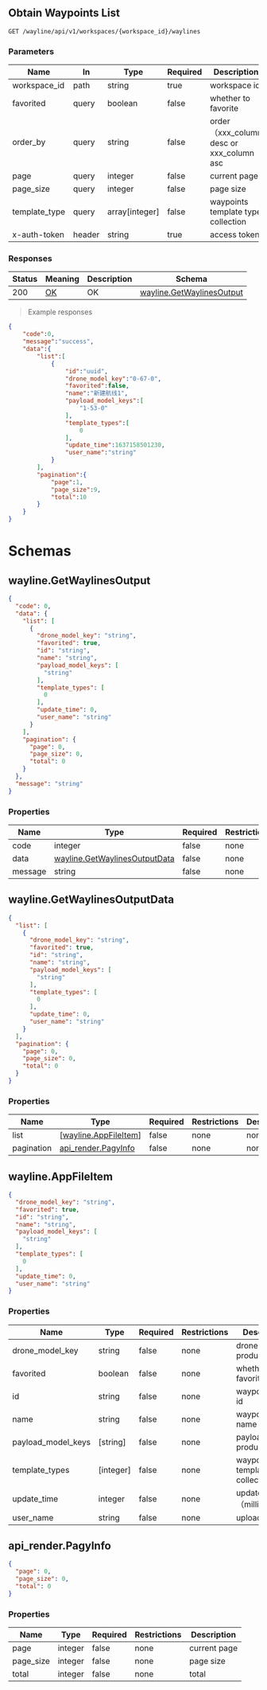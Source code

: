 ## Obtain Waypoints List

<a id="opIdwayline-get-waylines"></a>

`GET /wayline/api/v1/workspaces/{workspace_id}/waylines`

<h3 id="获取航线列表-parameters">Parameters</h3>

| Name          | In     | Type           | Required | Description                              |
| ------------- | ------ | -------------- | -------- | ---------------------------------------- |
| workspace_id  | path   | string         | true     | workspace id                             |
| favorited     | query  | boolean        | false    | whether to favorite                      |
| order_by      | query  | string         | false    | order（xxx_column desc or xxx_column asc |
| page          | query  | integer        | false    | current page                             |
| page_size     | query  | integer        | false    | page size                                |
| template_type | query  | array[integer] | false    | waypoints template type collection       |
| x-auth-token  | header | string         | true     | access token                             |



<h3 id="获取航线列表-responses">Responses</h3>

| Status | Meaning                                                 | Description | Schema                                                       |
| ------ | ------------------------------------------------------- | ----------- | ------------------------------------------------------------ |
| 200    | [OK](https://tools.ietf.org/html/rfc7231#section-6.3.1) | OK          | [wayline.GetWaylinesOutput](#schemawayline.getwaylinesoutput) |

> Example responses

```json
{
    "code":0,
    "message":"success",
    "data":{
        "list":[
            {
                "id":"uuid",
                "drone_model_key":"0-67-0",
                "favorited":false,
                "name":"新建航线1",
                "payload_model_keys":[
                    "1-53-0"
                ],
                "template_types":[
                    0
                ],
                "update_time":1637158501230,
                "user_name":"string"
            }
        ],
        "pagination":{
            "page":1,
            "page_size":9,
            "total":10
        }
    }
}
```

# Schemas

<h2 id="tocS_wayline.GetWaylinesOutput">wayline.GetWaylinesOutput</h2>

<!-- backwards compatibility -->
<a id="schemawayline.getwaylinesoutput"></a>
<a id="schema_wayline.GetWaylinesOutput"></a>
<a id="tocSwayline.getwaylinesoutput"></a>
<a id="tocswayline.getwaylinesoutput"></a>

```json
{
  "code": 0,
  "data": {
    "list": [
      {
        "drone_model_key": "string",
        "favorited": true,
        "id": "string",
        "name": "string",
        "payload_model_keys": [
          "string"
        ],
        "template_types": [
          0
        ],
        "update_time": 0,
        "user_name": "string"
      }
    ],
    "pagination": {
      "page": 0,
      "page_size": 0,
      "total": 0
    }
  },
  "message": "string"
}

```

### Properties

| Name    | Type                                                         | Required | Restrictions | Description |
| ------- | ------------------------------------------------------------ | -------- | ------------ | ----------- |
| code    | integer                                                      | false    | none         | error code  |
| data    | [wayline.GetWaylinesOutputData](#schemawayline.getwaylinesoutputdata) | false    | none         | none        |
| message | string                                                       | false    | none         | description |

<h2 id="tocS_wayline.GetWaylinesOutputData">wayline.GetWaylinesOutputData</h2>

<!-- backwards compatibility -->
<a id="schemawayline.getwaylinesoutputdata"></a>
<a id="schema_wayline.GetWaylinesOutputData"></a>
<a id="tocSwayline.getwaylinesoutputdata"></a>
<a id="tocswayline.getwaylinesoutputdata"></a>

```json
{
  "list": [
    {
      "drone_model_key": "string",
      "favorited": true,
      "id": "string",
      "name": "string",
      "payload_model_keys": [
        "string"
      ],
      "template_types": [
        0
      ],
      "update_time": 0,
      "user_name": "string"
    }
  ],
  "pagination": {
    "page": 0,
    "page_size": 0,
    "total": 0
  }
}

```

### Properties

| Name       | Type                                                | Required | Restrictions | Description |
| ---------- | --------------------------------------------------- | -------- | ------------ | ----------- |
| list       | [[wayline.AppFileItem](#schemawayline.appfileitem)] | false    | none         | none        |
| pagination | [api_render.PagyInfo](#schemaapi_render.pagyinfo)   | false    | none         | none        |

<h2 id="tocS_wayline.AppFileItem">wayline.AppFileItem</h2>

<!-- backwards compatibility -->
<a id="schemawayline.appfileitem"></a>
<a id="schema_wayline.AppFileItem"></a>
<a id="tocSwayline.appfileitem"></a>
<a id="tocswayline.appfileitem"></a>

```json
{
  "drone_model_key": "string",
  "favorited": true,
  "id": "string",
  "name": "string",
  "payload_model_keys": [
    "string"
  ],
  "template_types": [
    0
  ],
  "update_time": 0,
  "user_name": "string"
}

```

### Properties

| Name               | Type      | Required | Restrictions | Description                   |
| ------------------ | --------- | -------- | ------------ | ----------------------------- |
| drone_model_key    | string    | false    | none         | drone device product enum     |
| favorited          | boolean   | false    | none         | whether to favorite           |
| id                 | string    | false    | none         | waypoints file id             |
| name               | string    | false    | none         | waypoints file name           |
| payload_model_keys | [string]  | false    | none         | payload device product enum   |
| template_types     | [integer] | false    | none         | waypoints template collection |
| update_time        | integer   | false    | none         | update time（millisecond）    |
| user_name          | string    | false    | none         | uploader                      |

<h2 id="tocS_api_render.PagyInfo">api_render.PagyInfo</h2>

<!-- backwards compatibility -->
<a id="schemaapi_render.pagyinfo"></a>
<a id="schema_api_render.PagyInfo"></a>
<a id="tocSapi_render.pagyinfo"></a>
<a id="tocsapi_render.pagyinfo"></a>

```json
{
  "page": 0,
  "page_size": 0,
  "total": 0
}

```

### Properties

| Name      | Type    | Required | Restrictions | Description  |
| --------- | ------- | -------- | ------------ | ------------ |
| page      | integer | false    | none         | current page |
| page_size | integer | false    | none         | page size    |
| total     | integer | false    | none         | total        |
